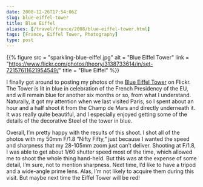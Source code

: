 ```yaml
--- 
date: 2008-12-26T17:54:06Z
slug: blue-eiffel-tower
title: Blue Eiffel
aliases: [/travel/france/2008/blue-eiffel-tower.html]
tags: [France, Eiffel Tower, Photography]
type: post
---
```


{{% figure
  src   = "sparkling-blue-eiffel.jpg"
  alt   = "Blue Eiffel Tower"
  link  = "https://www.flickr.com/photos/theory/3138733614/in/set-72157611621954549/"
  title = "Blue Eiffel"
%}}

I finally got around to posting my photos of the [Blue Eiffel Tower] on Flickr.
The Tower is lit in blue in celebration of the French Presidency of the EU, and
will remain blue for another six months or so, from what I understand.
Naturally, it got my attention when we last visited Paris, so I spent about an
hour and a half shoot it from the Champ de Mars and directly underneath it. It
was really quite beautiful, and I especially enjoyed getting some of the details
of the decorative Steel of the tower in blue.

Overall, I’m pretty happy with the results of this shoot. I shot all of the
photos with my 50mm F/1.8 “Nifty Fifty,” just because I wanted the speed and
sharpness that my 28-105mm zoom just can’t deliver. Shooting at F/1.8, I was
able to get about 1/60 shutter speed most of the time, which allowed me to shoot
the whole thing hand-held. But this was at the expense of some detail, I’m sure,
not to mention sharpness. Next time, I’d like to have a tripod and a wide-angle
prime lens. Alas, I’m not likely to acquire them during this visit. But maybe
next time the Eiffel Tower will be red!

  [Blue Eiffel Tower]: https://www.flickr.com/photos/theory/sets/72157611621954549/
    "“Blue Eiffel” on Flickr"
